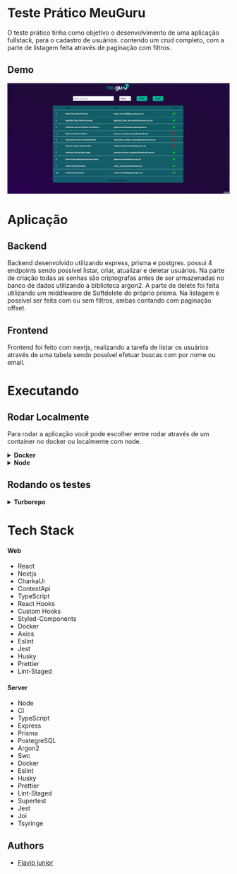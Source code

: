 # Teste Prático MeuGuru

O teste prático tinha como objetivo o desenvolvimento de uma aplicação fullstack, para o cadastro de usuários. contendo um crud completo, com a parte de listagem feita através de paginação com filtros.

## Demo

![](./MeuGuru.gif)

# Aplicação



## Backend

Backend desenvolvido utilizando express, prisma e postgres. possui 4 endpoints sendo possível listar, criar, atualizar e deletar usuários.
Na parte de criação todas as senhas são criptografas antes de ser armazenadas no banco de dados utilizando a biblioteca argon2.
A parte de delete foi feita utilizando um middleware de Softdelete do próprio prisma.
Na listagem é possível ser feita com ou sem filtros, ambas contando com paginação offset.

## Frontend

Frontend foi feito com nextjs, realizando a tarefa de listar os usuários através de uma tabela sendo possível efetuar buscas com por nome ou email.

# Executando

## Rodar Localmente

Para rodar a aplicação você pode escolher entre rodar através de um container no docker ou localmente com node.

<details>
<summary><b>Docker</b></summary>

## Pré-Requisitos

Para rodar a aplicação é necessário ter instalado corretamente o [Docker](https://docs.docker.com/get-docker/) e o [Docker-Compose](https://docs.docker.com/compose/install/).

## Rodando no Docker

Clone o projeto

```bash
  git clone git@github.com:fpdsjr/teste-pratico-meu-guru.git
```

Navegue até o diretório do projeto

```bash
  cd teste-pratico-meu-guru
```

Rode a aplicação no docker

```bash
  docker-compose up -d --build
```

Apos conclusão da montagem do container a aplicação vai estar disponível nos endereços abaixo:

```bash
  Frontend: http://localhost:3000
  Backend: http://localhost:4000
```

</details>

<details>

<summary><b>Node</b></summary>

## Pré-Requisitos

Para rodar a aplicação é necessário ter instalado o [Node](https://nodejs.org/en/) e um banco de dados funcionando [PostgreSQL](https://www.postgresql.org/)

## Rodando no Node

O Projeto conta com um repositório monorepo utilizando yarn workspaces, e turborepo, para ligar o projeto só precisamos fazer o build e depois o start. veja abaixo:

Clone o projeto

```bash
  git clone git@github.com:fpdsjr/teste-pratico-meu-guru.git
```

Navegue até o diretório do projeto

```bash
  cd teste-pratico-meu-guru
```

Instando as dependências

```bash
  npm install
```

Precisamos dar o build no turborepo. fazendo isso o build é aplicado tanto pro backend como pro frontend

```bash
  yarn build
```

Agora para rodar o projeto no modo de produção já integrado e funcionando.

```bash
  yarn start
```

## Pronto agora o projeto já está rodando.

```bash
  Frontend: http://localhost:3000
  Backend: http://localhost:4000
```


</details>

## Rodando os testes

<details>
<summary><b>Turborepo</b></summary>


Para rodar os testes no turborepo só precisamos de um banco de dados de teste para os teste de integração, seguindo os passos abaixo com docker fica muito simples.

Entre no diretório raiiz

```bash
  cd teste-pratico-meu-guru
```

Entre na pasta apps

```bash
  cd apps
```

Entre na pasta server

```bash
  cd server
```

Aqui ligaremos o banco de dados de testes.

```bash
  docker-compose -up
```

Pronto agora só voltar para a raiz do projeto e rodar os testes com um yarn test e tanto os testes de backend e frontend serão executados.


```bash
  yarn test
```


</details>


# Tech Stack

#### Web

- React
- Nextjs
- CharkaUi
- ContextApi
- TypeScript
- React Hooks
- Custom Hooks
- Styled-Components
- Docker
- Axios
- Eslint
- Jest
- Husky
- Prettier
- Lint-Staged

#### Server

- Node
- CI
- TypeScript
- Express
- Prisma
- PostegreSQL
- Argon2
- Swc
- Docker
- Eslint
- Husky
- Prettier
- Lint-Staged
- Supertest
- Jest
- Joi
- Tsyringe

## Authors

- [Flavio junior](https://github.com/fpdsjr)



